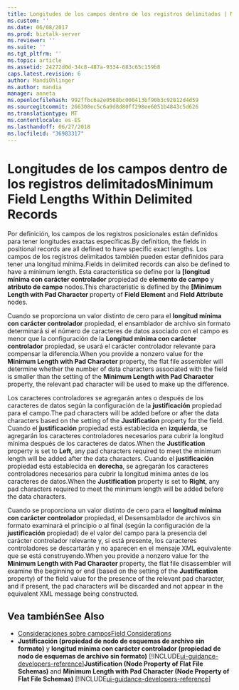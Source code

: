 ```yaml
---
title: Longitudes de los campos dentro de los registros delimitados | Microsoft Docs
ms.custom: ''
ms.date: 06/08/2017
ms.prod: biztalk-server
ms.reviewer: ''
ms.suite: ''
ms.tgt_pltfrm: ''
ms.topic: article
ms.assetid: 24272d0d-34c8-487a-9334-683c65c159b8
caps.latest.revision: 6
author: MandiOhlinger
ms.author: mandia
manager: anneta
ms.openlocfilehash: 992ffbc6a2e0568bc000413bf90b3c92012d4d59
ms.sourcegitcommit: 266308ec5c6a9d8d80ff298ee6051b4843c5d626
ms.translationtype: MT
ms.contentlocale: es-ES
ms.lasthandoff: 06/27/2018
ms.locfileid: "36983317"
---
```

# <a name="minimum-field-lengths-within-delimited-records"></a><span data-ttu-id="c486b-102">Longitudes de los campos dentro de los registros delimitados</span><span class="sxs-lookup"><span data-stu-id="c486b-102">Minimum Field Lengths Within Delimited Records</span></span>
<span data-ttu-id="c486b-103">Por definición, los campos de los registros posicionales están definidos para tener longitudes exactas específicas.</span><span class="sxs-lookup"><span data-stu-id="c486b-103">By definition, the fields in positional records are all defined to have specific exact lengths.</span></span> <span data-ttu-id="c486b-104">Los campos de los registros delimitados también pueden estar definidos para tener una longitud mínima.</span><span class="sxs-lookup"><span data-stu-id="c486b-104">Fields in delimited records can also be defined to have a minimum length.</span></span> <span data-ttu-id="c486b-105">Esta característica se define por la **[longitud mínima con carácter controlador** propiedad de **elemento de campo** y **atributo de campo** nodos.</span><span class="sxs-lookup"><span data-stu-id="c486b-105">This characteristic is defined by the **[Minimum Length with Pad Character** property of **Field Element** and **Field Attribute** nodes.</span></span>  

 <span data-ttu-id="c486b-106">Cuando se proporciona un valor distinto de cero para el **longitud mínima con carácter controlador** propiedad, el ensamblador de archivo sin formato determinará si el número de caracteres de datos asociado con el campo es menor que la configuración de la **Longitud mínima con carácter controlador** propiedad, se usará el carácter controlador relevante para compensar la diferencia.</span><span class="sxs-lookup"><span data-stu-id="c486b-106">When you provide a nonzero value for the **Minimum Length with Pad Character** property, the flat file assembler will determine whether the number of data characters associated with the field is smaller than the setting of the **Minimum Length with Pad Character** property, the relevant pad character will be used to make up the difference.</span></span>  

 <span data-ttu-id="c486b-107">Los caracteres controladores se agregarán antes o después de los caracteres de datos según la configuración de la **justificación** propiedad para el campo.</span><span class="sxs-lookup"><span data-stu-id="c486b-107">The pad characters will be added before or after the data characters based on the setting of the **Justification** property for the field.</span></span> <span data-ttu-id="c486b-108">Cuando el **justificación** propiedad está establecida en **izquierda**, se agregarán los caracteres controladores necesarios para cubrir la longitud mínima después de los caracteres de datos.</span><span class="sxs-lookup"><span data-stu-id="c486b-108">When the **Justification** property is set to **Left**, any pad characters required to meet the minimum length will be added after the data characters.</span></span> <span data-ttu-id="c486b-109">Cuando el **justificación** propiedad está establecida en **derecha**, se agregarán los caracteres controladores necesarios para cubrir la longitud mínima antes de los caracteres de datos.</span><span class="sxs-lookup"><span data-stu-id="c486b-109">When the **Justification** property is set to **Right**, any pad characters required to meet the minimum length will be added before the data characters.</span></span>  

 <span data-ttu-id="c486b-110">Cuando se proporciona un valor distinto de cero para el **longitud mínima con carácter controlador** propiedad, el Desensamblador de archivos sin formato examinará el principio o al final (según la configuración de la **justificación** propiedad) de el valor del campo para la presencia del carácter controlador relevante y, si está presente, los caracteres controladores se descartarán y no aparecen en el mensaje XML equivalente que se está construyendo.</span><span class="sxs-lookup"><span data-stu-id="c486b-110">When you provide a nonzero value for the **Minimum Length with Pad Character** property, the flat file disassembler will examine the beginning or end (based on the setting of the **Justification** property) of the field value for the presence of the relevant pad character, and if present, the pad characters will be discarded and not appear in the equivalent XML message being constructed.</span></span>  

## <a name="see-also"></a><span data-ttu-id="c486b-111">Vea también</span><span class="sxs-lookup"><span data-stu-id="c486b-111">See Also</span></span>  
- [<span data-ttu-id="c486b-112">Consideraciones sobre campos</span><span class="sxs-lookup"><span data-stu-id="c486b-112">Field Considerations</span></span>](../core/field-considerations.md)   
- <span data-ttu-id="c486b-113">**Justificación (propiedad de nodo de esquemas de archivo sin formato)** y **longitud mínima con carácter controlador (propiedad de nodo de esquemas de archivo sin formato)** [!INCLUDE[ui-guidance-developers-reference](../includes/ui-guidance-developers-reference.md)]</span><span class="sxs-lookup"><span data-stu-id="c486b-113">**Justification (Node Property of Flat File Schemas)** and **Minimum Length with Pad Character (Node Property of Flat File Schemas)** [!INCLUDE[ui-guidance-developers-reference](../includes/ui-guidance-developers-reference.md)]</span></span>
